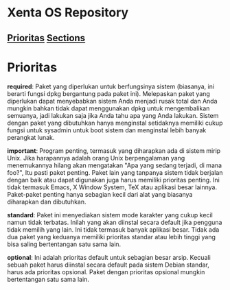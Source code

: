 # Xenta OS Repository
## [Prioritas](PRIORITAS.md) [Sections](SECTIONS.md)
# Prioritas
**required**:
Paket yang diperlukan untuk berfungsinya sistem (biasanya, ini berarti fungsi dpkg bergantung pada paket ini). 
Melepaskan paket yang diperlukan dapat menyebabkan sistem Anda menjadi rusak total dan Anda mungkin bahkan tidak
dapat menggunakan dpkg untuk mengembalikan semuanya, jadi lakukan saja jika Anda tahu apa yang Anda lakukan.
Sistem dengan paket yang dibutuhkan hanya menginstal setidaknya memiliki cukup fungsi untuk sysadmin 
untuk boot sistem dan menginstal lebih banyak perangkat lunak.

**important**:
Program penting, termasuk yang diharapkan ada di sistem mirip Unix. Jika harapannya adalah orang Unix berpengalaman 
yang menemukannya hilang akan mengatakan "Apa yang sedang terjadi, di mana foo?", Itu pasti paket penting. Paket lain 
yang tanpanya sistem tidak berjalan dengan baik atau dapat digunakan juga harus memiliki prioritas penting. Ini tidak 
termasuk Emacs, X Window System, TeX atau aplikasi besar lainnya. Paket-paket penting hanya sebagian kecil dari 
alat yang biasanya diharapkan dan dibutuhkan.

**standard**:
Paket ini menyediakan sistem mode karakter yang cukup kecil namun tidak terbatas. Inilah yang akan diinstal secara 
default jika pengguna tidak memilih yang lain. Ini tidak termasuk banyak aplikasi besar. Tidak ada dua paket yang 
keduanya memiliki prioritas standar atau lebih tinggi yang bisa saling bertentangan satu sama lain.

**optional**:
Ini adalah prioritas default untuk sebagian besar arsip. Kecuali sebuah paket harus diinstal secara default pada sistem 
Debian standar, harus ada prioritas opsional. Paket dengan prioritas opsional mungkin bertentangan satu sama lain.
